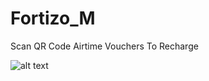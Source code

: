 # Fortizo_M

Scan QR Code Airtime Vouchers To Recharge

![alt text](https://res.cloudinary.com/jalome/image/upload/h_503,c_scale/Screenshot_20200410-221901_Fortizo.jpg)
